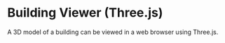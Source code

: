# Building Viewer (Three.js)
A 3D model of a building can be viewed in a web browser using Three.js.
